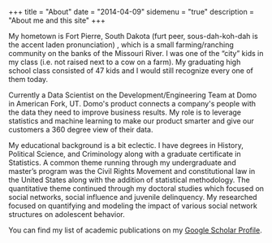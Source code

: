 +++
title = "About"
date = "2014-04-09"
sidemenu = "true"
description = "About me and this site"
+++

My hometown is Fort Pierre, South Dakota (furt peer, sous-dah-koh-dah is the accent laden pronunciation) , which is a small farming/ranching community on the banks of the Missouri River. I was one of the “city” kids in my class (i.e. not raised next to a cow on a farm). My graduating high school class consisted of 47 kids and I would still recognize every one of them today.

Currently a Data Scientist on the Development/Engineering Team at Domo in American Fork, UT. Domo's product connects a company's  people with the data they need to improve business results. My role is to leverage statistics and machine learning to make our product smarter and give our customers a 360 degree view of their data.

My educational background is a bit eclectic. I have degrees in History, Political Science, and Criminology along with a graduate certificate in Statistics. A common theme running through my undergraduate and master’s program was the Civil Rights Movement and constitutional law in the United States along with the addition of statistical methodology. The quantitative theme continued through my doctoral studies which focused on social networks, social influence and juvenile delinquency. My researched focused on quantifying and modeling the impact of various social network structures on adolescent behavior.

You can find my list of academic publications on my [Google Scholar Profile](https://scholar.google.com/citations?user=ippq3CwAAAAJ&hl=en).



